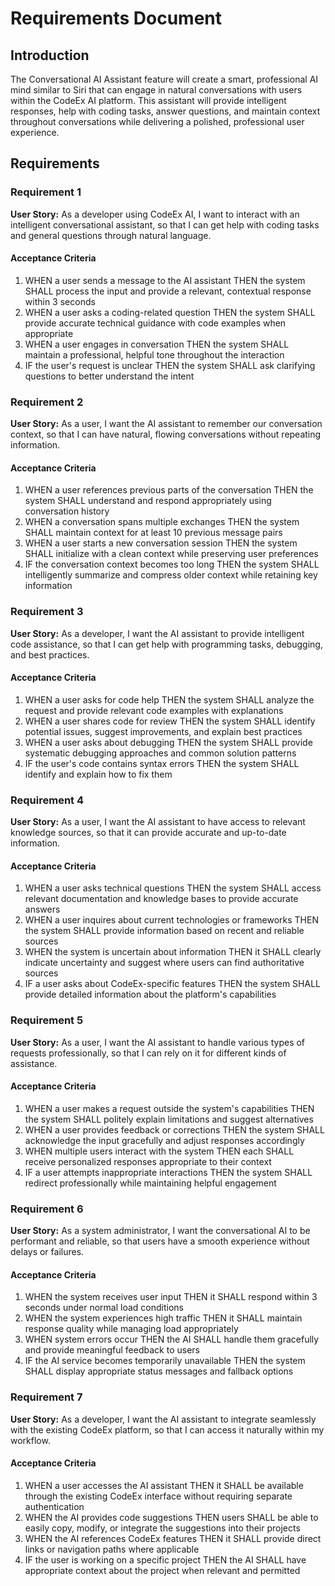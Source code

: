 # Requirements Document

## Introduction

The Conversational AI Assistant feature will create a smart, professional AI mind similar to Siri that can engage in natural conversations with users within the CodeEx AI platform. This assistant will provide intelligent responses, help with coding tasks, answer questions, and maintain context throughout conversations while delivering a polished, professional user experience.

## Requirements

### Requirement 1

**User Story:** As a developer using CodeEx AI, I want to interact with an intelligent conversational assistant, so that I can get help with coding tasks and general questions through natural language.

#### Acceptance Criteria

1. WHEN a user sends a message to the AI assistant THEN the system SHALL process the input and provide a relevant, contextual response within 3 seconds
2. WHEN a user asks a coding-related question THEN the system SHALL provide accurate technical guidance with code examples when appropriate
3. WHEN a user engages in conversation THEN the system SHALL maintain a professional, helpful tone throughout the interaction
4. IF the user's request is unclear THEN the system SHALL ask clarifying questions to better understand the intent

### Requirement 2

**User Story:** As a user, I want the AI assistant to remember our conversation context, so that I can have natural, flowing conversations without repeating information.

#### Acceptance Criteria

1. WHEN a user references previous parts of the conversation THEN the system SHALL understand and respond appropriately using conversation history
2. WHEN a conversation spans multiple exchanges THEN the system SHALL maintain context for at least 10 previous message pairs
3. WHEN a user starts a new conversation session THEN the system SHALL initialize with a clean context while preserving user preferences
4. IF the conversation context becomes too long THEN the system SHALL intelligently summarize and compress older context while retaining key information

### Requirement 3

**User Story:** As a developer, I want the AI assistant to provide intelligent code assistance, so that I can get help with programming tasks, debugging, and best practices.

#### Acceptance Criteria

1. WHEN a user asks for code help THEN the system SHALL analyze the request and provide relevant code examples with explanations
2. WHEN a user shares code for review THEN the system SHALL identify potential issues, suggest improvements, and explain best practices
3. WHEN a user asks about debugging THEN the system SHALL provide systematic debugging approaches and common solution patterns
4. IF the user's code contains syntax errors THEN the system SHALL identify and explain how to fix them

### Requirement 4

**User Story:** As a user, I want the AI assistant to have access to relevant knowledge sources, so that it can provide accurate and up-to-date information.

#### Acceptance Criteria

1. WHEN a user asks technical questions THEN the system SHALL access relevant documentation and knowledge bases to provide accurate answers
2. WHEN a user inquires about current technologies or frameworks THEN the system SHALL provide information based on recent and reliable sources
3. WHEN the system is uncertain about information THEN it SHALL clearly indicate uncertainty and suggest where users can find authoritative sources
4. IF a user asks about CodeEx-specific features THEN the system SHALL provide detailed information about the platform's capabilities

### Requirement 5

**User Story:** As a user, I want the AI assistant to handle various types of requests professionally, so that I can rely on it for different kinds of assistance.

#### Acceptance Criteria

1. WHEN a user makes a request outside the system's capabilities THEN the system SHALL politely explain limitations and suggest alternatives
2. WHEN a user provides feedback or corrections THEN the system SHALL acknowledge the input gracefully and adjust responses accordingly
3. WHEN multiple users interact with the system THEN each SHALL receive personalized responses appropriate to their context
4. IF a user attempts inappropriate interactions THEN the system SHALL redirect professionally while maintaining helpful engagement

### Requirement 6

**User Story:** As a system administrator, I want the conversational AI to be performant and reliable, so that users have a smooth experience without delays or failures.

#### Acceptance Criteria

1. WHEN the system receives user input THEN it SHALL respond within 3 seconds under normal load conditions
2. WHEN the system experiences high traffic THEN it SHALL maintain response quality while managing load appropriately
3. WHEN system errors occur THEN the AI SHALL handle them gracefully and provide meaningful feedback to users
4. IF the AI service becomes temporarily unavailable THEN the system SHALL display appropriate status messages and fallback options

### Requirement 7

**User Story:** As a developer, I want the AI assistant to integrate seamlessly with the existing CodeEx platform, so that I can access it naturally within my workflow.

#### Acceptance Criteria

1. WHEN a user accesses the AI assistant THEN it SHALL be available through the existing CodeEx interface without requiring separate authentication
2. WHEN the AI provides code suggestions THEN users SHALL be able to easily copy, modify, or integrate the suggestions into their projects
3. WHEN the AI references CodeEx features THEN it SHALL provide direct links or navigation paths where applicable
4. IF the user is working on a specific project THEN the AI SHALL have appropriate context about the project when relevant and permitted